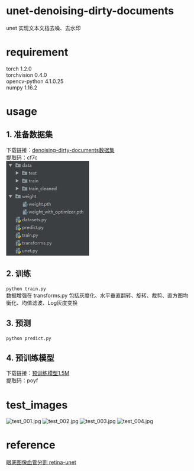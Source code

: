 # unet-denoising-dirty-documents
unet 实现文本文档去噪、去水印

# requirement
torch 1.2.0<br>
torchvision 0.4.0<br>
opencv-python 4.1.0.25<br>
numpy 1.16.2<br>

# usage
## 1. 准备数据集
下载链接：[denoising-dirty-documents数据集](https://pan.baidu.com/s/17chJLi_uDJovKR2zboFcvA)<br>提取码：cf7c<br>
![dir.jpg](images/dir.jpg)
## 2. 训练
```python train.py```<br>
数据增强在 transforms.py 包括灰度化、水平垂直翻转、旋转、裁剪、直方图均衡化、均值滤波、Log灰度变换
## 3. 预测
```python predict.py```<br>
## 4. 预训练模型
下载链接：[预训练模型1.5M](https://pan.baidu.com/s/1L3v-xehLBk-G6kbb55vGnA)<br>
提取码：poyf<br>

# test_images
![test_001.jpg](images/test_001.jpg)
![test_002.jpg](images/test_002.jpg)
![test_003.jpg](images/test_003.jpg)
![test_004.jpg](images/test_004.jpg)

# reference
[眼底图像血管分割 retina-unet](https://github.com/orobix/retina-unet)
